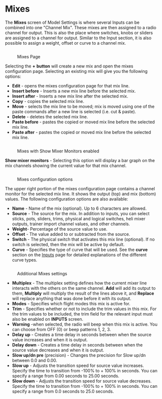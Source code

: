 # Mixes

The **Mixes** screen of Model Settings is where several Inputs can be combined into one "Channel Mix". These mixes are then assigned to a radio channel for output. This is also the place where switches, knobs or sliders are assigned to a channel for output. Similar to the Input section, it is also possible to assign a weight, offset or curve to a channel mix.

<figure><img src="/.gitbook/assets/Mixes.jpg" alt=""><figcaption><p>Mixes Page</p></figcaption></figure>

Selecting the **+** **button** will create a new mix and open the mixes configuration page. Selecting an existing mix will give you the following options:

* **Edit** - opens the mixes configuration page for that mix line.
* **Insert before** - Inserts a new mix line before the selected mix.
* **Insert after** - Inserts a new mix line after the selected mix.
* **Copy** - copies the selected mix line.
* **Move** - selects the mix line to be moved; mix is moved using one of the paste commands after a new line is selected (i.e. cut & paste).
* **Delete** - deletes the selected mix line.
* **Paste before** - pastes the copied or moved mix line before the selected mix line.
* **Paste after** - pastes the copied or moved mix line before the selected mix line.

<figure><img src="/.gitbook/assets/Mixes2.jpg" alt=""><figcaption><p>Mixes with Show Mixer Monitors enabled</p></figcaption></figure>

**Show mixer monitors** - Selecting this option will display a bar graph on the mix channels showing the current value for that mix channel.

<figure><img src="/.gitbook/assets/mixes3.jpg" alt=""><figcaption><p>Mixes configuration options</p></figcaption></figure>

The upper right portion of the mixes configuration page contains a channel monitor for the selected mix line. It shows the output (top) and mix (bottom) values. The following configuration options are also available:

* **Name** - Name of the mix (optional). Up to 6 characters are allowed.
* **Source** - The source for the mix. In addition to inputs, you can select sticks, pots, sliders, trims, physical and logical switches, heli mixer outputs, trainer import channel values, and other channels.
* **Weight**- Percentage of the source value to use.
* **Offset** - The value added to or subtracted from the source.
* **Switch** - The physical switch that activates this mix line (optional). If no switch is selected, then the mix will be active by default.
* **Curve** - Specifies the type of curve that will be used. See the **curve** section on the [Inputs](inputs.md) page for detailed explanations of the different curve types.&#x20;

<figure><img src="/.gitbook/assets/Mixes4.png" alt=""><figcaption><p>Additional Mixes settings</p></figcaption></figure>



* **Multiplex** - The multiplex setting defines how the current mixer line interacts with the others on the same channel. **Add** will add its output to them, **Multiply** will multiply the result of the lines above it, and **Replace** will replace anything that was done before it with its output.&#x20;
* **Modes** - Specifies which flight modes this mix is active for.
* **Trim** - Specifies whether or not to include the trim values in this mix. For the trim values to be included, the trim field for the relevant input must also be enabled on **INPUTS** screen.
* **Warning** -when selected, the radio will beep when this mix is active. You can choose from OFF (0) or beep patterns 1, 2, 3.&#x20;
* **Delay up** - Creates a time delay in seconds between when the source value increases and when it is output.
* **Delay down** -  Creates a time delay in seconds between when the source value decreases and when it is output.
* **Slow up/dn pre** (precision) - Changes the precision for Slow up/dn between 0.0 and 0.00.
* **Slow up** - Adjusts the transition speed for source value increases. Specify the time to transition from -100% to + 100% in seconds. You can specify a range from 0.00 seconds to 25.00 seconds.
* **Slow down** - Adjusts the transition speed for source value decreases. Specify the time to transition from -100% to + 100% in seconds. You can specify a range from 0.0 seconds to 25.0 seconds.
